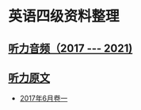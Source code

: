 # 英语四级资料整理

## [听力音频（2017 --- 2021)](./听力音频)

## [听力原文](./听力原文)

- [2017年6月卷一](./听力原文/20170601/201706-1.md)